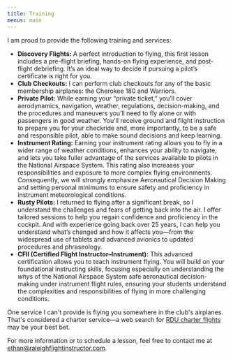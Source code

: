 ```yaml
---
title: Training
menus: main
---
```


I am proud to provide the following training and services:

- **Discovery Flights:** A perfect introduction to flying, this first lesson
  includes a pre-flight briefing, hands-on flying experience, and post-flight
  debriefing. It’s an ideal way to decide if pursuing a pilot’s certificate is
  right for you.
- **Club Checkouts:** I can perform club checkouts for any of the basic
  membership airplanes: the Cherokee 180 and Warriors.
- **Private Pilot:** While earning your “private ticket,” you’ll
  cover aerodynamics, navigation, weather, regulations, decision-making, and the
  procedures and maneuvers you’ll need to fly alone or with passengers in good
  weather. You'll receive ground and flight instruction to prepare you for your
  checkride and, more importantly, to be a safe and responsible pilot, able to
  make sound decisions and keep learning.
- **Instrument Rating:** Earning your instrument rating allows you to fly in a
  wider range of weather conditions, enhances your ability to navigate, and lets
  you take fuller advantage of the services available to pilots in the National
  Airspace System. This rating also increases your responsibilities and exposure
  to more complex flying environments. Consequently, we will strongly emphasize
  Aeronautical Decision Making and setting personal minimums to ensure safety
  and proficiency in instrument meteorological conditions.
- **Rusty Pilots:** I returned to flying after a significant break, so I
  understand the challenges and fears of getting back into the air. I offer
  tailored sessions to help you regain confidence and proficiency in the
  cockpit. And with experience going back over 25 years, I can help you
  understand what’s changed and how it affects you—from the widespread use of
  tablets and advanced avionics to updated procedures and phraseology.
- **CFII (Certified Flight Instructor–Instrument):** This advanced certification
  allows you to teach instrument flying. You will build on your foundational
  instructing skills, focusing especially on understanding the
  *why*s of the National Airspace System safe aeronautical decision-making under
  instrument flight rules, ensuring your students understand the complexities
  and responsibilities of flying in more challenging conditions.

One service I can't provide is flying you somewhere in the club's airplanes.
That's considered a charter service—a web search for [RDU charter
flights](https://www.google.com/search?q=rdu+charter+flights) may be your best
bet.

For more information or to schedule a lesson, feel free to contact me at
<ethan@raleighflightinstructor.com>.

<!-- - **Commercial Pilot:** To prepare you for a professional flying
  career, this training sharpens your flying skills to a higher standard of
  precision and professionalism. You’ll gain experience in more complex aircraft
  and learn about commercial flight regulations.
- **CFI Initial:** Aspiring flight instructors will develop the skills to train
  safe pilots. We’ll cover instructional techniques, lesson planning, and
  student evaluation methods. A significant focus of this course is on
  instilling a strong safety culture and decision-making skills in students,
  ensuring they not only master technical skills but also become prudent,
  responsible pilots. -->
